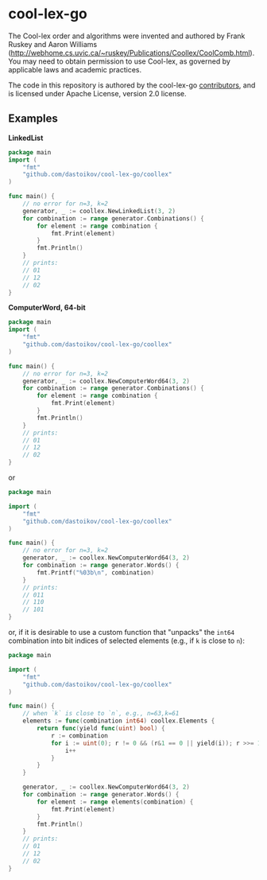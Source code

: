 # cool-lex-go

The Cool-lex order and algorithms were invented and authored by Frank Ruskey and Aaron Williams (<http://webhome.cs.uvic.ca/~ruskey/Publications/Coollex/CoolComb.html>).
You may need to obtain permission to use Cool-lex, as governed by applicable laws and academic practices.

The code in this repository is authored by the cool-lex-go [contributors](CONTRIBUTORS), and is licensed under Apache License, version 2.0 license.

## Examples

**LinkedList**

```go
package main
import (
	"fmt"
	"github.com/dastoikov/cool-lex-go/coollex"
)

func main() {
	// no error for n=3, k=2
	generator, _ := coollex.NewLinkedList(3, 2)
	for combination := range generator.Combinations() {
		for element := range combination {
			fmt.Print(element)
		}
		fmt.Println()
	}
	// prints:
	// 01
	// 12
	// 02
}
```

**ComputerWord, 64-bit**

```go
package main
import (
	"fmt"
	"github.com/dastoikov/cool-lex-go/coollex"
)

func main() {
	// no error for n=3, k=2
	generator, _ := coollex.NewComputerWord64(3, 2)
	for combination := range generator.Combinations() {
		for element := range combination {
			fmt.Print(element)
		}
		fmt.Println()
	}
	// prints:
	// 01
	// 12
	// 02
}
```

or

```go
package main

import (
	"fmt"
	"github.com/dastoikov/cool-lex-go/coollex"
)

func main() {
	// no error for n=3, k=2
	generator, _ := coollex.NewComputerWord64(3, 2)
	for combination := range generator.Words() {
		fmt.Printf("%03b\n", combination)
	}
	// prints:
	// 011
	// 110
	// 101
}
```

or, if it is desirable to use a custom function that "unpacks" the `int64` combination into bit indices of
selected elements (e.g., if `k` is close to `n`):
```go
package main

import (
	"fmt"
	"github.com/dastoikov/cool-lex-go/coollex"
)

func main() {
	// when `k` is close to `n`, e.g., n=63,k=61
	elements := func(combination int64) coollex.Elements {
		return func(yield func(uint) bool) {
			r := combination
			for i := uint(0); r != 0 && (r&1 == 0 || yield(i)); r >>= 1 {
				i++
			}
		}
	}

	generator, _ := coollex.NewComputerWord64(3, 2)
	for combination := range generator.Words() {
		for element := range elements(combination) {
			fmt.Print(element)
		}
		fmt.Println()
	}
	// prints:
	// 01
	// 12
	// 02
}
```